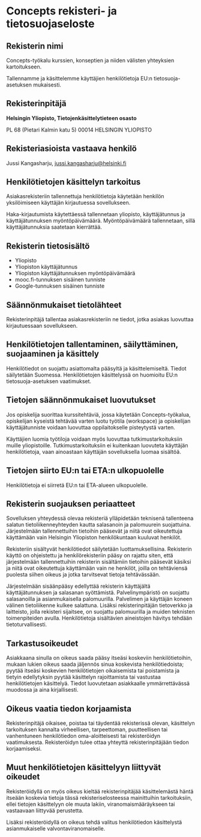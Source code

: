 # Concepts rekisteri- ja tietosuojaseloste

## Rekisterin nimi
Concepts-työkalu kurssien, konseptien ja niiden välisten yhteyksien kartoitukseen.

Tallennamme ja käsittelemme käyttäjien henkilötietoja EU:n tietosuoja-asetuksen
mukaisesti.

## Rekisterinpitäjä
**Helsingin Yliopisto, Tietojenkäsittelytieteen osasto**

PL 68 (Pietari Kalmin katu 5)
00014 HELSINGIN YLIOPISTO

## Rekisteriasioista vastaava henkilö
Jussi Kangasharju, jussi.kangasharju@helsinki.fi

## Henkilötietojen käsittelyn tarkoitus
Asiakasrekisteriin tallennettuja henkilötietoja käytetään henkilön yksilöimiseen
käyttäjän kirjautuessa sovellukseen.

Haka-kirjautumista käytettäessä tallennetaan yliopisto, käyttäjätunnus ja
käyttäjätunnuksen myöntöpäivämäärä. Myöntöpäivämäärä tallennetaan, sillä
käyttäjätunnuksia saatetaan kierrättää.

## Rekisterin tietosisältö
* Yliopisto
* Yliopiston käyttäjätunnus
* Yliopiston käyttäjätunnuksen myöntöpäivämäärä
* mooc.fi-tunnuksen sisäinen tunniste
* Google-tunnuksen sisäinen tunniste

## Säännönmukaiset tietolähteet
Rekisterinpitäjä tallentaa asiakasrekisteriin ne tiedot, jotka asiakas
luovuttaa kirjautuessaan sovellukseen.

## Henkilötietojen tallentaminen, säilyttäminen, suojaaminen ja käsittely
Henkilötiedot on suojattu asiattomalta pääsyltä ja käsittelemiseltä. Tiedot säilytetään
Suomessa. Henkilötietojen käsittelyssä on huomioitu EU:n tietosuoja-asetuksen
vaatimukset.

## Tietojen säännönmukaiset luovutukset
Jos opiskelija suorittaa kurssitehtäviä, jossa käytetään Concepts-työkalua,
opiskelijan kyseistä tehtävää varten luotu työtila (workspace) ja opiskelijan
käyttäjätunniste voidaan luovuttaa oppilaitokselle pisteytystä varten.

Käyttäjien luomia työtiloja voidaan myös luovuttaa tutkimustarkoituksiin muille
yliopistoille. Tutkimustarkoituksiin ei kuitenkaan luovuteta käyttäjän
henkilötietoja, vaan ainoastaan käyttäjän sovelluksella luomaa sisältöä.

## Tietojen siirto EU:n tai ETA:n ulkopuolelle
Henkilötietoja ei siirretä EU:n tai ETA-alueen ulkopuolelle.

## Rekisterin suojauksen periaatteet
Sovelluksen yhteydessä olevaa rekisteriä ylläpidetään teknisenä tallenteena
salatun tietoliikenneyhteyden kautta salasanoin ja palomuurein suojattuina.
Järjestelmään tallennettuihin tietoihin pääsevät ja niitä ovat oikeutettuja
käyttämään vain Helsingin Yliopiston henkilökuntaan kuuluvat henkilöt.

Rekisteriin sisältyvät henkilötiedot säilytetään luottamuksellisina. Rekisterin
käyttö on ohjeistettu ja henkilörekisteriin pääsy on rajattu siten, että
järjestelmään tallennettuihin rekisterin sisältämiin tietoihin pääsevät käsiksi
ja niitä ovat oikeutettuja käyttämään vain ne henkilöt, joilla on tehtäviensä
puolesta siihen oikeus ja jotka tarvitsevat tietoja tehtävässään.

Järjestelmään sisäänpääsy edellyttää rekisterin käyttäjältä käyttäjätunnuksen
ja salasanan syöttämistä. Palvelinympäristö on suojattu salasanoilla ja
asianmukaisella palomuurilla. Palvelimen ja käyttäjän koneen välinen
tietoliikenne kulkee salattuna. Lisäksi rekisterinpitäjän tietoverkko ja
laitteisto, jolla rekisteri sijaitsee, on suojattu palomuurilla ja muiden
teknisten toimenpiteiden avulla. Henkilötietoja sisältävien aineistojen
hävitys tehdään tietoturvallisesti.

## Tarkastusoikeudet
Asiakkaana sinulla on oikeus saada pääsy itseäsi koskeviin henkilötietoihin,
mukaan lukien oikeus saada jäljennös sinua koskevista henkilötiedoista; pyytää
itseäsi koskevien henkilötietojen oikaisemista tai poistamista ja tietyin
edellytyksin pyytää käsittelyn rajoittamista tai vastustaa henkilötietojen
käsittelyä. Tiedot luovutetaan asiakkaalle ymmärrettävässä muodossa ja aina
kirjallisesti.

## Oikeus vaatia tiedon korjaamista
Rekisterinpitäjä oikaisee, poistaa tai täydentää rekisterissä olevan,
käsittelyn tarkoituksen kannalta virheellisen, tarpeettoman, puutteellisen tai
vanhentuneen henkilötiedon oma-aloitteisesti tai rekisteröidyn vaatimuksesta.
Rekisteröidyn tulee ottaa yhteyttä rekisterinpitäjään tiedon korjaamiseksi.

## Muut henkilötietojen käsittelyyn liittyvät oikeudet
Rekisteröidyllä on myös oikeus kieltää rekisterinpitäjää käsittelemästä häntä
itseään koskevia tietoja tässä rekisteriselosteessa mainittuihin tarkoituksiin,
ellei tietojen käsittelyyn ole muuta lakiin, viranomaismääräykseen tai
vastaavaan liittyvää perustetta.

Lisäksi rekisteröidyllä on oikeus tehdä valitus henkilötiedon käsittelystä
asianmukaiselle valvontaviranomaiselle.
